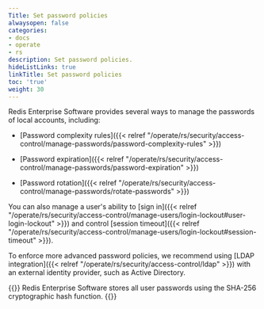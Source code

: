 ```yaml
---
Title: Set password policies
alwaysopen: false
categories:
- docs
- operate
- rs
description: Set password policies.
hideListLinks: true
linkTitle: Set password policies
toc: 'true'
weight: 30
---
```


Redis Enterprise Software provides several ways to manage the passwords of local accounts, including:

- [Password complexity rules]({{< relref "/operate/rs/security/access-control/manage-passwords/password-complexity-rules" >}})

- [Password expiration]({{< relref "/operate/rs/security/access-control/manage-passwords/password-expiration" >}})

- [Password rotation]({{< relref "/operate/rs/security/access-control/manage-passwords/rotate-passwords" >}})

You can also manage a user's ability to [sign in]({{< relref "/operate/rs/security/access-control/manage-users/login-lockout#user-login-lockout" >}}) and control [session timeout]({{< relref "/operate/rs/security/access-control/manage-users/login-lockout#session-timeout" >}}).

To enforce more advanced password policies, we recommend using [LDAP integration]({{< relref "/operate/rs/security/access-control/ldap" >}}) with an external identity provider, such as Active Directory.

{{<note>}}
Redis Enterprise Software stores all user passwords using the SHA-256 cryptographic hash function.
{{</note>}}
